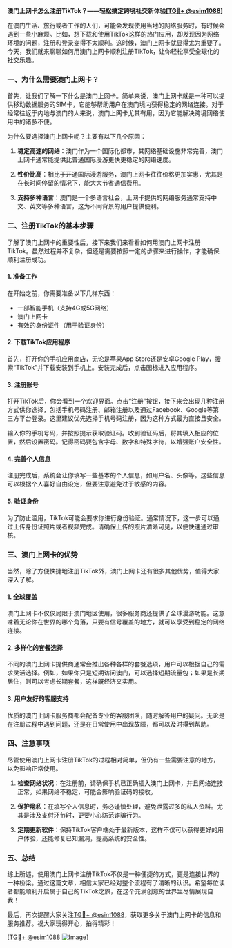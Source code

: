 **澳门上网卡怎么注册TikTok？——轻松搞定跨境社交新体验[[TG💪+ @esim1088](https://t.me/s/esim1088)]**

在澳门生活、旅行或者工作的人们，可能会发现使用当地的网络服务时，有时候会遇到一些小麻烦。比如，想下载和使用TikTok这样的热门应用，却发现因为网络环境的问题，注册和登录变得不太顺利。这时候，澳门上网卡就显得尤为重要了。今天，我们就来聊聊如何用澳门上网卡顺利注册TikTok，让你轻松享受全球化的社交乐趣。

### 一、为什么需要澳门上网卡？

首先，让我们了解一下什么是澳门上网卡。简单来说，澳门上网卡就是一种可以提供移动数据服务的SIM卡，它能够帮助用户在澳门境内获得稳定的网络连接。对于经常往返于内地与澳门的人来说，澳门上网卡尤其有用，因为它能解决跨境网络使用中的诸多不便。

为什么要选择澳门上网卡呢？主要有以下几个原因：

1. **稳定高速的网络**：澳门作为一个国际化都市，其网络基础设施非常完善，澳门上网卡通常能提供比普通国际漫游更快更稳定的网络速度。
   
2. **性价比高**：相比于开通国际漫游服务，澳门上网卡往往价格更加实惠，尤其是在长时间停留的情况下，能大大节省通信费用。

3. **支持多种语言**：澳门是一个多语言社会，上网卡提供的网络服务通常支持中文、英文等多种语言，这为不同背景的用户提供便利。

### 二、注册TikTok的基本步骤

了解了澳门上网卡的重要性后，接下来我们来看看如何用澳门上网卡注册TikTok。虽然过程并不复杂，但还是需要按照一定的步骤来进行操作，才能确保顺利注册成功。

#### 1. 准备工作

在开始之前，你需要准备以下几样东西：
- 一部智能手机（支持4G或5G网络）
- 澳门上网卡
- 有效的身份证件（用于验证身份）

#### 2. 下载TikTok应用程序

首先，打开你的手机应用商店，无论是苹果App Store还是安卓Google Play，搜索“TikTok”并下载安装到手机上。安装完成后，点击图标进入应用程序。

#### 3. 注册账号

打开TikTok后，你会看到一个欢迎界面。点击“注册”按钮，接下来会出现几种注册方式供你选择，包括手机号码注册、邮箱注册以及通过Facebook、Google等第三方平台登录。这里建议优先选择手机号码注册，因为这种方式最为直接且安全。

输入你的手机号码，并按照提示获取验证码。收到验证码后，将其填入相应的位置，然后设置密码。记得密码要包含字母、数字和特殊字符，以增强账户安全性。

#### 4. 完善个人信息

注册完成后，系统会让你填写一些基本的个人信息，如用户名、头像等。这些信息可以根据个人喜好自由设定，但要注意避免过于敏感的内容。

#### 5. 验证身份

为了防止滥用，TikTok可能会要求你进行身份验证。通常情况下，这一步可以通过上传身份证照片或者视频完成。请确保上传的照片清晰可见，以便快速通过审核。

### 三、澳门上网卡的优势

当然，除了方便快捷地注册TikTok外，澳门上网卡还有很多其他优势，值得大家深入了解。

#### 1. 全球覆盖

澳门上网卡不仅仅局限于澳门地区使用，很多服务商还提供了全球漫游功能。这意味着无论你在世界的哪个角落，只要有信号覆盖的地方，就可以享受到稳定的网络连接。

#### 2. 多样化的套餐选择

不同的澳门上网卡提供商通常会推出各种各样的套餐选项，用户可以根据自己的需求灵活选择。例如，如果你只是短期访问澳门，可以选择短期流量包；如果是长期居住，则可以考虑长期套餐，这样既经济又实用。

#### 3. 用户友好的客服支持

优质的澳门上网卡服务商都会配备专业的客服团队，随时解答用户的疑问。无论是在注册过程中遇到问题，还是在日常使用中出现故障，都可以及时得到帮助。

### 四、注意事项

尽管使用澳门上网卡注册TikTok的过程相对简单，但仍有一些需要注意的地方，以免影响正常使用。

1. **检查网络状况**：在注册前，请确保手机已正确插入澳门上网卡，并且网络连接正常。如果网络不稳定，可能会影响验证码的接收。

2. **保护隐私**：在填写个人信息时，务必谨慎处理，避免泄露过多的私人资料。尤其是涉及支付环节时，更要小心防范诈骗行为。

3. **定期更新软件**：保持TikTok客户端处于最新版本，这样不仅可以获得更好的用户体验，还能修复已知漏洞，提高系统的安全性。

### 五、总结

综上所述，使用澳门上网卡注册TikTok不仅是一种便捷的方式，更是连接世界的一种桥梁。通过这篇文章，相信大家已经对整个流程有了清晰的认识。希望每位读者都能顺利开启属于自己的TikTok之旅，在这个充满创意的世界里尽情展现自我！

最后，再次提醒大家关注[TG💪+ @esim1088](https://t.me/s/esim1088)，获取更多关于澳门上网卡的信息和服务推荐。祝大家玩得开心，拍得精彩！

[[TG💪+ @esim1088](https://t.me/s/esim1088) ![Image](https://i.postimg.cc/4NQfJmqS/Snipaste-2025-05-13-00-14-12.png)]